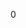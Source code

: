 <div id="_player_f_s_m_8h_source">

</div>

<span id="_player_f_s_m_8h_source"
label="_player_f_s_m_8h_source"></span>

<div class="DoxyCode">

0

</div>
